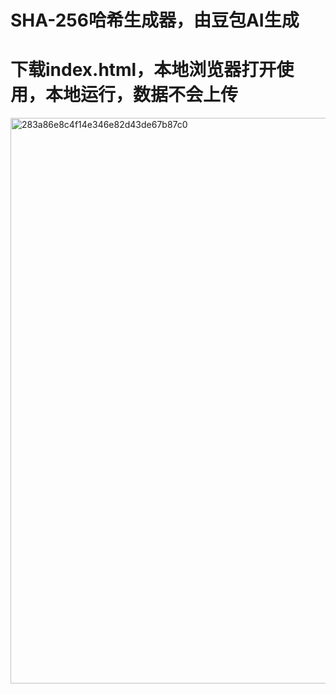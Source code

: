 # SHA-256哈希生成器，由豆包AI生成
# 下载index.html，本地浏览器打开使用，本地运行，数据不会上传
<img width="1512" height="905" alt="283a86e8c4f14e346e82d43de67b87c0" src="https://github.com/user-attachments/assets/4be61a12-4b13-4ef7-b7bb-ac506cf0263f" />
